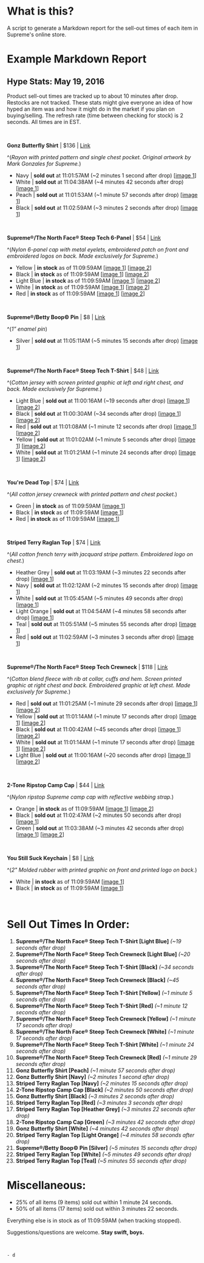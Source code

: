 # What is this?
A script to generate a Markdown report for the sell-out times of each item in Supreme's online store.

# Example Markdown Report

## Hype Stats: May 19, 2016

Product sell-out times are tracked up to about 10 minutes after drop. Restocks are not tracked. These stats might give everyone an idea of how hyped an item was and how it might do in the market if you plan on buying/selling. The refresh rate (time between checking for stock) is 2 seconds. All times are in EST.

&nbsp;



**Gonz Butterfly Shirt** | $136 | [Link](http://www.supremenewyork.com/shop/shirts/ig42onjwm)

^(*Rayon with printed pattern and single chest pocket. Original artwork by Mark Gonzales for Supreme.*)

* Navy | **sold out** at 11:01:57AM (~2 minutes 1 second after drop) [[image 1](http://d17ol771963kd3.cloudfront.net/115434/ma/LMEhCuMNUMQ.jpg)]
* White | **sold out** at 11:04:38AM (~4 minutes 42 seconds after drop) [[image 1](http://d17ol771963kd3.cloudfront.net/115438/ma/r11kMiVoPvI.jpg)]
* Peach | **sold out** at 11:01:53AM (~1 minute 57 seconds after drop) [[image 1](http://d17ol771963kd3.cloudfront.net/115436/ma/LWAIeCqRDEs.jpg)]
* Black | **sold out** at 11:02:59AM (~3 minutes 2 seconds after drop) [[image 1](http://d17ol771963kd3.cloudfront.net/115432/ma/3x8IdAx-cEo.jpg)]


&nbsp;



**Supreme®/The North Face® Steep Tech 6-Panel** | $54 | [Link](http://www.supremenewyork.com/shop/hats/gb5zx87g4)

^(*Nylon 6-panel cap with metal eyelets, embroidered patch on front and embroidered logos on back. Made exclusively for Supreme.*)

* Yellow | **in stock** as of 11:09:59AM [[image 1](http://d17ol771963kd3.cloudfront.net/118070/ma/Khu-NcS5-Ws.jpg)] [[image 2](http://d17ol771963kd3.cloudfront.net/118071/ma/4VqLmreAQcE.jpg)]
* Black | **in stock** as of 11:09:59AM [[image 1](http://d17ol771963kd3.cloudfront.net/118062/ma/nv7kGqrOY4k.jpg)] [[image 2](http://d17ol771963kd3.cloudfront.net/118063/ma/0XJqergYDG8.jpg)]
* Light Blue | **in stock** as of 11:09:59AM [[image 1](http://d17ol771963kd3.cloudfront.net/118782/ma/4n1OQ5wbS_U.jpg)] [[image 2](http://d17ol771963kd3.cloudfront.net/118783/ma/hlTghMRgRn4.jpg)]
* White | **in stock** as of 11:09:59AM [[image 1](http://d17ol771963kd3.cloudfront.net/118798/ma/AWNrP8OG7X8.jpg)] [[image 2](http://d17ol771963kd3.cloudfront.net/118068/ma/wn_KZgiwPuw.jpg)]
* Red | **in stock** as of 11:09:59AM [[image 1](http://d17ol771963kd3.cloudfront.net/118066/ma/FR7IBsLMymc.jpg)] [[image 2](http://d17ol771963kd3.cloudfront.net/118067/ma/GSk37laHVt0.jpg)]


&nbsp;



**Supreme®/Betty Boop© Pin** | $8 | [Link](http://www.supremenewyork.com/shop/accessories/hlmt6n1rk)

^(*1” enamel pin*)

* Silver | **sold out** at 11:05:11AM (~5 minutes 15 seconds after drop) [[image 1](http://d17ol771963kd3.cloudfront.net/115786/ma/IErh1g5afdA.jpg)]


&nbsp;



**Supreme®/The North Face® Steep Tech T-Shirt** | $48 | [Link](http://www.supremenewyork.com/shop/tops-sweaters/i6te4a9l8)

^(*Cotton jersey with screen printed graphic at left and right chest, and back. Made exclusively for Supreme.*)

* Light Blue | **sold out** at 11:00:16AM (~19 seconds after drop) [[image 1](http://d17ol771963kd3.cloudfront.net/118785/ma/Y-85B5dy2vc.jpg)] [[image 2](http://d17ol771963kd3.cloudfront.net/118786/ma/gGFu1GIVvTY.jpg)]
* Black | **sold out** at 11:00:30AM (~34 seconds after drop) [[image 1](http://d17ol771963kd3.cloudfront.net/118098/ma/T4tPpGl3BYw.jpg)] [[image 2](http://d17ol771963kd3.cloudfront.net/118099/ma/J_LEPfcZ0rw.jpg)]
* Red | **sold out** at 11:01:08AM (~1 minute 12 seconds after drop) [[image 1](http://d17ol771963kd3.cloudfront.net/118102/ma/4x0hx-XH1P8.jpg)] [[image 2](http://d17ol771963kd3.cloudfront.net/118103/ma/KLV7AWDi0yw.jpg)]
* Yellow | **sold out** at 11:01:02AM (~1 minute 5 seconds after drop) [[image 1](http://d17ol771963kd3.cloudfront.net/118106/ma/ydcENJ5YPdM.jpg)] [[image 2](http://d17ol771963kd3.cloudfront.net/118107/ma/jKvipj1j_8s.jpg)]
* White | **sold out** at 11:01:21AM (~1 minute 24 seconds after drop) [[image 1](http://d17ol771963kd3.cloudfront.net/118104/ma/A0y27IkBh1A.jpg)] [[image 2](http://d17ol771963kd3.cloudfront.net/118105/ma/4tiZ7y33Scs.jpg)]


&nbsp;



**You're Dead Top** | $74 | [Link](http://www.supremenewyork.com/shop/tops-sweaters/pqv6zjmpu)

^(*All cotton jersey crewneck with printed pattern and chest pocket.*)

* Green | **in stock** as of 11:09:59AM [[image 1](http://d17ol771963kd3.cloudfront.net/115375/ma/-7Yptawz11E.jpg)]
* Black | **in stock** as of 11:09:59AM [[image 1](http://d17ol771963kd3.cloudfront.net/115373/ma/courTaq_CQw.jpg)]
* Red | **in stock** as of 11:09:59AM [[image 1](http://d17ol771963kd3.cloudfront.net/115374/ma/2M2h9rTFg8E.jpg)]


&nbsp;



**Striped Terry Raglan Top** | $74 | [Link](http://www.supremenewyork.com/shop/tops-sweaters/kbl61qxvf)

^(*All cotton french terry with jacquard stripe pattern. Embroidered logo on chest.*)

* Heather Grey | **sold out** at 11:03:19AM (~3 minutes 22 seconds after drop) [[image 1](http://d17ol771963kd3.cloudfront.net/116108/ma/QSePv_o-Z8M.jpg)]
* Navy | **sold out** at 11:02:12AM (~2 minutes 15 seconds after drop) [[image 1](http://d17ol771963kd3.cloudfront.net/116110/ma/E3l4TsK0QZs.jpg)]
* White | **sold out** at 11:05:45AM (~5 minutes 49 seconds after drop) [[image 1](http://d17ol771963kd3.cloudfront.net/116113/ma/WIoiNpDEQuk.jpg)]
* Light Orange | **sold out** at 11:04:54AM (~4 minutes 58 seconds after drop) [[image 1](http://d17ol771963kd3.cloudfront.net/116109/ma/r0qzfg8h6XQ.jpg)]
* Teal | **sold out** at 11:05:51AM (~5 minutes 55 seconds after drop) [[image 1](http://d17ol771963kd3.cloudfront.net/116112/ma/HydGo1vtMlw.jpg)]
* Red | **sold out** at 11:02:59AM (~3 minutes 3 seconds after drop) [[image 1](http://d17ol771963kd3.cloudfront.net/116111/ma/DSa8W3MqGA8.jpg)]


&nbsp;



**Supreme®/The North Face® Steep Tech Crewneck** | $118 | [Link](http://www.supremenewyork.com/shop/sweatshirts/yz0fhxd9y)

^(*Cotton blend fleece with rib at collar, cuffs and hem. Screen printed graphic at right chest and back. Embroidered graphic at left chest. Made exclusively for Supreme.*)

* Red | **sold out** at 11:01:25AM (~1 minute 29 seconds after drop) [[image 1](http://d17ol771963kd3.cloudfront.net/118139/ma/ZkoE3FuXf2w.jpg)] [[image 2](http://d17ol771963kd3.cloudfront.net/118140/ma/Was73KATw80.jpg)]
* Yellow | **sold out** at 11:01:14AM (~1 minute 17 seconds after drop) [[image 1](http://d17ol771963kd3.cloudfront.net/118143/ma/qMebqFlLd-U.jpg)] [[image 2](http://d17ol771963kd3.cloudfront.net/118144/ma/buC9j8J40XU.jpg)]
* Black | **sold out** at 11:00:42AM (~45 seconds after drop) [[image 1](http://d17ol771963kd3.cloudfront.net/118135/ma/E7-6DloRU24.jpg)] [[image 2](http://d17ol771963kd3.cloudfront.net/118136/ma/y6x8HZAqT-Y.jpg)]
* White | **sold out** at 11:01:14AM (~1 minute 17 seconds after drop) [[image 1](http://d17ol771963kd3.cloudfront.net/118141/ma/6ywxjzOh2nY.jpg)] [[image 2](http://d17ol771963kd3.cloudfront.net/118142/ma/xs3YsS71OzE.jpg)]
* Light Blue | **sold out** at 11:00:16AM (~20 seconds after drop) [[image 1](http://d17ol771963kd3.cloudfront.net/118787/ma/AM8gWvqr_QE.jpg)] [[image 2](http://d17ol771963kd3.cloudfront.net/118788/ma/SdSURuAVxRo.jpg)]


&nbsp;



**2-Tone Ripstop Camp Cap** | $44 | [Link](http://www.supremenewyork.com/shop/hats/kvp5dyg9w)

^(*Nylon ripstop Supreme camp cap with reflective webbing strap.*)

* Orange | **in stock** as of 11:09:59AM [[image 1](http://d17ol771963kd3.cloudfront.net/117099/ma/F1qJFB3yrwg.jpg)] [[image 2](http://d17ol771963kd3.cloudfront.net/117100/ma/dCD_l44MF1o.jpg)]
* Black | **sold out** at 11:02:47AM (~2 minutes 50 seconds after drop) [[image 1](http://d17ol771963kd3.cloudfront.net/117096/ma/7RjezlSHjEk.jpg)]
* Green | **sold out** at 11:03:38AM (~3 minutes 42 seconds after drop) [[image 1](http://d17ol771963kd3.cloudfront.net/117097/ma/f_wrGgiQ0To.jpg)] [[image 2](http://d17ol771963kd3.cloudfront.net/117098/ma/onOl_IurqgU.jpg)]


&nbsp;



**You Still Suck Keychain** | $8 | [Link](http://www.supremenewyork.com/shop/accessories/s2ul5a9ym)

^(*2" Molded rubber with printed graphic on front and printed logo on back.*)

* White | **in stock** as of 11:09:59AM [[image 1](http://d17ol771963kd3.cloudfront.net/115778/ma/G6i8CsPms_0.jpg)]
* Black | **in stock** as of 11:09:59AM [[image 1](http://d17ol771963kd3.cloudfront.net/115776/ma/VNwx2uMdJLo.jpg)]


&nbsp;



Sell Out Times In Order:
==================
1. **Supreme®/The North Face® Steep Tech T-Shirt [Light Blue]** *(~19 seconds after drop)*
2. **Supreme®/The North Face® Steep Tech Crewneck [Light Blue]** *(~20 seconds after drop)*
3. **Supreme®/The North Face® Steep Tech T-Shirt [Black]** *(~34 seconds after drop)*
4. **Supreme®/The North Face® Steep Tech Crewneck [Black]** *(~45 seconds after drop)*
5. **Supreme®/The North Face® Steep Tech T-Shirt [Yellow]** *(~1 minute 5 seconds after drop)*
6. **Supreme®/The North Face® Steep Tech T-Shirt [Red]** *(~1 minute 12 seconds after drop)*
7. **Supreme®/The North Face® Steep Tech Crewneck [Yellow]** *(~1 minute 17 seconds after drop)*
8. **Supreme®/The North Face® Steep Tech Crewneck [White]** *(~1 minute 17 seconds after drop)*
9. **Supreme®/The North Face® Steep Tech T-Shirt [White]** *(~1 minute 24 seconds after drop)*
10. **Supreme®/The North Face® Steep Tech Crewneck [Red]** *(~1 minute 29 seconds after drop)*
11. **Gonz Butterfly Shirt [Peach]** *(~1 minute 57 seconds after drop)*
12. **Gonz Butterfly Shirt [Navy]** *(~2 minutes 1 second after drop)*
13. **Striped Terry Raglan Top [Navy]** *(~2 minutes 15 seconds after drop)*
14. **2-Tone Ripstop Camp Cap [Black]** *(~2 minutes 50 seconds after drop)*
15. **Gonz Butterfly Shirt [Black]** *(~3 minutes 2 seconds after drop)*
16. **Striped Terry Raglan Top [Red]** *(~3 minutes 3 seconds after drop)*
17. **Striped Terry Raglan Top [Heather Grey]** *(~3 minutes 22 seconds after drop)*
18. **2-Tone Ripstop Camp Cap [Green]** *(~3 minutes 42 seconds after drop)*
19. **Gonz Butterfly Shirt [White]** *(~4 minutes 42 seconds after drop)*
20. **Striped Terry Raglan Top [Light Orange]** *(~4 minutes 58 seconds after drop)*
21. **Supreme®/Betty Boop© Pin [Silver]** *(~5 minutes 15 seconds after drop)*
22. **Striped Terry Raglan Top [White]** *(~5 minutes 49 seconds after drop)*
23. **Striped Terry Raglan Top [Teal]** *(~5 minutes 55 seconds after drop)*


Miscellaneous:
==================
* 25% of all items (9 items) sold out within 1 minute 24 seconds.
* 50% of all items (17 items) sold out within 3 minutes 22 seconds.


Everything else is in stock as of 11:09:59AM (when tracking stopped).

Suggestions/questions are welcome. **Stay swift, boys.**


&nbsp;

`- d`